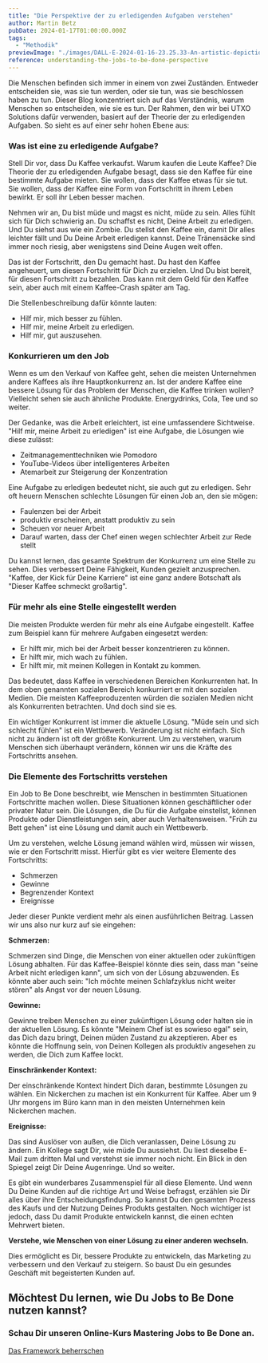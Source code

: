```yaml
---
title: "Die Perspektive der zu erledigenden Aufgaben verstehen"
author: Martin Betz
pubDate: 2024-01-17T01:00:00.000Z
tags:
  - "Methodik"
previewImage: "./images/DALL·E-2024-01-16-23.25.33-An-artistic-depiction-of-a-businessman-in-an-office-with-one-wall-dedicated-to-explanations-about-customer-research.-The-wall-is-filled-with-various-.png"
reference: understanding-the-jobs-to-be-done-perspective
---
```


Die Menschen befinden sich immer in einem von zwei Zuständen. Entweder entscheiden sie, was sie tun werden, oder sie tun, was sie beschlossen haben zu tun. Dieser Blog konzentriert sich auf das Verständnis, warum Menschen so entscheiden, wie sie es tun. Der Rahmen, den wir bei UTXO Solutions dafür verwenden, basiert auf der Theorie der zu erledigenden Aufgaben. So sieht es auf einer sehr hohen Ebene aus:

### Was ist eine zu erledigende Aufgabe?

Stell Dir vor, dass Du Kaffee verkaufst. Warum kaufen die Leute Kaffee? Die Theorie der zu erledigenden Aufgabe besagt, dass sie den Kaffee für eine bestimmte Aufgabe mieten. Sie wollen, dass der Kaffee etwas für sie tut. Sie wollen, dass der Kaffee eine Form von Fortschritt in ihrem Leben bewirkt. Er soll ihr Leben besser machen.

Nehmen wir an, Du bist müde und magst es nicht, müde zu sein. Alles fühlt sich für Dich schwierig an. Du schaffst es nicht, Deine Arbeit zu erledigen. Und Du siehst aus wie ein Zombie. Du stellst den Kaffee ein, damit Dir alles leichter fällt und Du Deine Arbeit erledigen kannst. Deine Tränensäcke sind immer noch riesig, aber wenigstens sind Deine Augen weit offen.

Das ist der Fortschritt, den Du gemacht hast. Du hast den Kaffee angeheuert, um diesen Fortschritt für Dich zu erzielen. Und Du bist bereit, für diesen Fortschritt zu bezahlen. Das kann mit dem Geld für den Kaffee sein, aber auch mit einem Kaffee-Crash später am Tag.

Die Stellenbeschreibung dafür könnte lauten:

- Hilf mir, mich besser zu fühlen.
- Hilf mir, meine Arbeit zu erledigen.
- Hilf mir, gut auszusehen.

### Konkurrieren um den Job

Wenn es um den Verkauf von Kaffee geht, sehen die meisten Unternehmen andere Kaffees als ihre Hauptkonkurrenz an. Ist der andere Kaffee eine bessere Lösung für das Problem der Menschen, die Kaffee trinken wollen? Vielleicht sehen sie auch ähnliche Produkte. Energydrinks, Cola, Tee und so weiter.

Der Gedanke, was die Arbeit erleichtert, ist eine umfassendere Sichtweise. "Hilf mir, meine Arbeit zu erledigen" ist eine Aufgabe, die Lösungen wie diese zulässt:

- Zeitmanagementtechniken wie Pomodoro
- YouTube-Videos über intelligenteres Arbeiten
- Atemarbeit zur Steigerung der Konzentration

Eine Aufgabe zu erledigen bedeutet nicht, sie auch gut zu erledigen. Sehr oft heuern Menschen schlechte Lösungen für einen Job an, den sie mögen:

- Faulenzen bei der Arbeit
- produktiv erscheinen, anstatt produktiv zu sein
- Scheuen vor neuer Arbeit
- Darauf warten, dass der Chef einen wegen schlechter Arbeit zur Rede stellt

Du kannst lernen, das gesamte Spektrum der Konkurrenz um eine Stelle zu sehen. Dies verbessert Deine Fähigkeit, Kunden gezielt anzusprechen. "Kaffee, der Kick für Deine Karriere" ist eine ganz andere Botschaft als "Dieser Kaffee schmeckt großartig".

### Für mehr als eine Stelle eingestellt werden

Die meisten Produkte werden für mehr als eine Aufgabe eingestellt. Kaffee zum Beispiel kann für mehrere Aufgaben eingesetzt werden:

- Er hilft mir, mich bei der Arbeit besser konzentrieren zu können.
- Er hilft mir, mich wach zu fühlen.
- Er hilft mir, mit meinen Kollegen in Kontakt zu kommen.

Das bedeutet, dass Kaffee in verschiedenen Bereichen Konkurrenten hat. In dem oben genannten sozialen Bereich konkurriert er mit den sozialen Medien. Die meisten Kaffeeproduzenten würden die sozialen Medien nicht als Konkurrenten betrachten. Und doch sind sie es.

Ein wichtiger Konkurrent ist immer die aktuelle Lösung. "Müde sein und sich schlecht fühlen" ist ein Wettbewerb. Veränderung ist nicht einfach. Sich nicht zu ändern ist oft der größte Konkurrent. Um zu verstehen, warum Menschen sich überhaupt verändern, können wir uns die Kräfte des Fortschritts ansehen.

### Die Elemente des Fortschritts verstehen

Ein Job to Be Done beschreibt, wie Menschen in bestimmten Situationen Fortschritte machen wollen. Diese Situationen können geschäftlicher oder privater Natur sein. Die Lösungen, die Du für die Aufgabe einstellst, können Produkte oder Dienstleistungen sein, aber auch Verhaltensweisen. "Früh zu Bett gehen" ist eine Lösung und damit auch ein Wettbewerb.

Um zu verstehen, welche Lösung jemand wählen wird, müssen wir wissen, wie er den Fortschritt misst. Hierfür gibt es vier weitere Elemente des Fortschritts:

- Schmerzen
- Gewinne
- Begrenzender Kontext
- Ereignisse

Jeder dieser Punkte verdient mehr als einen ausführlichen Beitrag. Lassen wir uns also nur kurz auf sie eingehen:

**Schmerzen:**

Schmerzen sind Dinge, die Menschen von einer aktuellen oder zukünftigen Lösung abhalten. Für das Kaffee-Beispiel könnte dies sein, dass man "seine Arbeit nicht erledigen kann", um sich von der Lösung abzuwenden. Es könnte aber auch sein: "Ich möchte meinen Schlafzyklus nicht weiter stören" als Angst vor der neuen Lösung.

**Gewinne:**

Gewinne treiben Menschen zu einer zukünftigen Lösung oder halten sie in der aktuellen Lösung. Es könnte "Meinem Chef ist es sowieso egal" sein, das Dich dazu bringt, Deinen müden Zustand zu akzeptieren. Aber es könnte die Hoffnung sein, von Deinen Kollegen als produktiv angesehen zu werden, die Dich zum Kaffee lockt.

**Einschränkender Kontext:**

Der einschränkende Kontext hindert Dich daran, bestimmte Lösungen zu wählen. Ein Nickerchen zu machen ist ein Konkurrent für Kaffee. Aber um 9 Uhr morgens im Büro kann man in den meisten Unternehmen kein Nickerchen machen.

**Ereignisse:**

Das sind Auslöser von außen, die Dich veranlassen, Deine Lösung zu ändern. Ein Kollege sagt Dir, wie müde Du aussiehst. Du liest dieselbe E-Mail zum dritten Mal und verstehst sie immer noch nicht. Ein Blick in den Spiegel zeigt Dir Deine Augenringe. Und so weiter.

Es gibt ein wunderbares Zusammenspiel für all diese Elemente. Und wenn Du Deine Kunden auf die richtige Art und Weise befragst, erzählen sie Dir alles über ihre Entscheidungsfindung. So kannst Du den gesamten Prozess des Kaufs und der Nutzung Deines Produkts gestalten. Noch wichtiger ist jedoch, dass Du damit Produkte entwickeln kannst, die einen echten Mehrwert bieten.

**Verstehe, wie Menschen von einer Lösung zu einer anderen wechseln.**

Dies ermöglicht es Dir, bessere Produkte zu entwickeln, das Marketing zu verbessern und den Verkauf zu steigern. So baust Du ein gesundes Geschäft mit begeisterten Kunden auf.

## Möchtest Du lernen, wie Du Jobs to Be Done nutzen kannst?

### Schau Dir unseren Online-Kurs Mastering Jobs to Be Done an.

[Das Framework beherrschen](/leistungen/mastering-jobs-to-be-done-online-workshop/)
